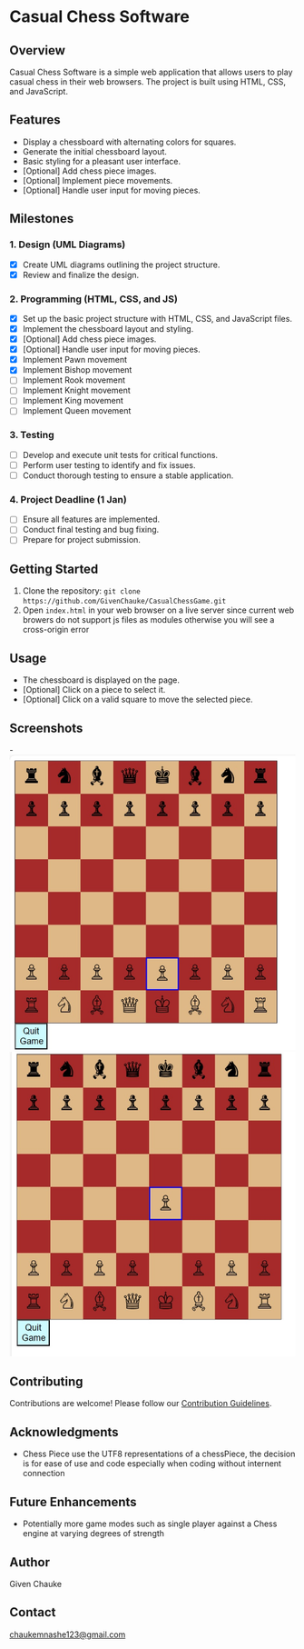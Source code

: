 # Casual Chess Software

## Overview
Casual Chess Software is a simple web application that allows users to play casual chess in their web browsers. The project is built using HTML, CSS, and JavaScript.

## Features
- Display a chessboard with alternating colors for squares.
- Generate the initial chessboard layout.
- Basic styling for a pleasant user interface.
- [Optional] Add chess piece images.
- [Optional] Implement piece movements.
- [Optional] Handle user input for moving pieces.
## Milestones

### 1. Design (UML Diagrams)
- [x] Create UML diagrams outlining the project structure.
- [x] Review and finalize the design.

### 2. Programming (HTML, CSS, and JS)
- [x] Set up the basic project structure with HTML, CSS, and JavaScript files.
- [x] Implement the chessboard layout and styling.
- [x] [Optional] Add chess piece images.
- [x] [Optional] Handle user input for moving pieces.
- [x] Implement Pawn movement
- [X] Implement Bishop movement
- [ ] Implement Rook movement
- [ ] Implement Knight movement
- [ ] Implement King movement
- [ ] Implement Queen movement
### 3. Testing
- [ ] Develop and execute unit tests for critical functions.
- [ ] Perform user testing to identify and fix issues.
- [ ] Conduct thorough testing to ensure a stable application.

### 4. Project Deadline (1 Jan)
- [ ] Ensure all features are implemented.
- [ ] Conduct final testing and bug fixing.
- [ ] Prepare for project submission.

## Getting Started
1. Clone the repository: `git clone https://github.com/GivenChauke/CasualChessGame.git`
2. Open `index.html` in your web browser on a live server since current web browers do not support js files as modules otherwise you will see a cross-origin error

## Usage
- The chessboard is displayed on the page.
- [Optional] Click on a piece to select it.
- [Optional] Click on a valid square to move the selected piece.

## Screenshots
-![Select Piece to move](img-1.jpg) 
![Select valid square or another piece to move the selected piece](img2-1.jpg)

## Contributing
Contributions are welcome! Please follow our [Contribution Guidelines](CONTRIBUTING.md).

## Acknowledgments
- Chess Piece use the UTF8 representations of a chessPiece, the decision is for ease of   use and code especially when coding without internent connection


## Future Enhancements
- Potentially more game modes such as single player against a Chess engine at varying degrees of strength


## Author
Given Chauke

## Contact
chaukemnashe123@gmail.com

